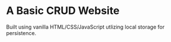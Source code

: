 # A Basic CRUD Website
Built using vanilla HTML/CSS/JavaScript utlizing local storage for persistence.
